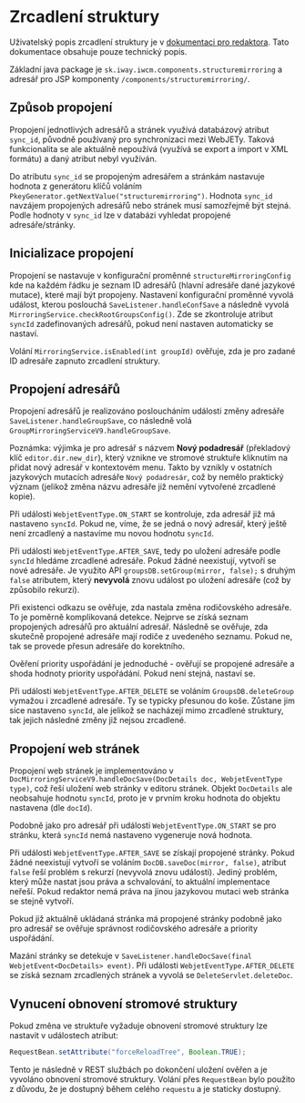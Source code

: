 # Zrcadlení struktury

Uživatelský popis zrcadlení struktury je v [dokumentaci pro redaktora](../../redactor/apps/docmirroring/README.md). Tato dokumentace obsahuje pouze technický popis.

Základní java package je `sk.iway.iwcm.components.structuremirroring` a adresář pro JSP komponenty `/components/structuremirroring/`.

## Způsob propojení

Propojení jednotlivých adresářů a stránek využívá databázový atribut `sync_id`, původně používaný pro synchronizaci mezi WebJETy. Taková funkcionalita se ale aktuálně nepoužívá (využívá se export a import v XML formátu) a daný atribut nebyl využíván.

Do atributu `sync_id` se propojeným adresářem a stránkám nastavuje hodnota z generátoru klíčů voláním `PkeyGenerator.getNextValue("structuremirroring")`. Hodnota `sync_id` navzájem propojených adresářů nebo stránek musí samozřejmě být stejná. Podle hodnoty v `sync_id` lze v databázi vyhledat propojené adresáře/stránky.

## Inicializace propojení

Propojení se nastavuje v konfigurační proměnné `structureMirroringConfig` kde na každém řádku je seznam ID adresářů (hlavní adresáře dané jazykové mutace), které mají být propojeny. Nastavení konfigurační proměnné vyvolá událost, kterou poslouchá `SaveListener.handleConfSave` a následně vyvolá `MirroringService.checkRootGroupsConfig()`. Zde se zkontroluje atribut `syncId` zadefinovaných adresářů, pokud není nastaven automaticky se nastaví.

Volání `MirroringService.isEnabled(int groupId)` ověřuje, zda je pro zadané ID adresáře zapnuto zrcadlení struktury.

## Propojení adresářů

Propojení adresářů je realizováno posloucháním události změny adresáře `SaveListener.handleGroupSave`, co následně volá `GroupMirroringServiceV9.handleGroupSave`.

Poznámka: výjimka je pro adresář s názvem **Nový podadresář** (překladový klíč `editor.dir.new_dir`), který vznikne ve stromové struktuře kliknutím na přidat nový adresář v kontextovém menu. Takto by vznikly v ostatních jazykových mutacích adresáře `Nový podadresár`, což by nemělo praktický význam (jelikož změna názvu adresáře již nemění vytvořené zrcadlené kopie).

Při události `WebjetEventType.ON_START` se kontroluje, zda adresář již má nastaveno `syncId`. Pokud ne, víme, že se jedná o nový adresář, který ještě není zrcadlený a nastavíme mu novou hodnotu `syncId`.

Při události `WebjetEventType.AFTER_SAVE`, tedy po uložení adresáře podle `syncId` hledáme zrcadlené adresáře. Pokud žádné neexistují, vytvoří se nové adresáře. Je využito API `groupsDB.setGroup(mirror, false);` s druhým `false` atributem, který **nevyvolá** znovu událost po uložení adresáře (což by způsobilo rekurzi).

Při existenci odkazu se ověřuje, zda nastala změna rodičovského adresáře. To je poměrně komplikovaná detekce. Nejprve se získá seznam propojených adresářů pro aktuální adresář. Následně se ověřuje, zda skutečně propojené adresáře mají rodiče z uvedeného seznamu. Pokud ne, tak se provede přesun adresáře do korektního.

Ověření priority uspořádání je jednoduché - ověřují se propojené adresáře a shoda hodnoty priority uspořádání. Pokud není stejná, nastaví se.

Při události `WebjetEventType.AFTER_DELETE` se voláním `GroupsDB.deleteGroup` vymažou i zrcadlené adresáře. Ty se typicky přesunou do koše. Zůstane jim sice nastaveno `syncId`, ale jelikož se nacházejí mimo zrcadlené struktury, tak jejich následné změny již nejsou zrcadlené.

## Propojení web stránek

Propojení web stránek je implementováno v `DocMirroringServiceV9.handleDocSave(DocDetails doc, WebjetEventType type)`, což řeší uložení web stránky v editoru stránek. Objekt `DocDetails` ale neobsahuje hodnotu `syncId`, proto je v prvním kroku hodnota do objektu nastavena (dle `docId`).

Podobně jako pro adresář při události `WebjetEventType.ON_START` se pro stránku, která `syncId` nemá nastaveno vygeneruje nová hodnota.

Při události `WebjetEventType.AFTER_SAVE` se získají propojené stránky. Pokud žádné neexistují vytvoří se voláním `DocDB.saveDoc(mirror, false)`, atribut `false` řeší problém s rekurzí (nevyvolá znovu události). Jediný problém, který může nastat jsou práva a schvalování, to aktuální implementace neřeší. Pokud redaktor nemá práva na jinou jazykovou mutaci web stránka se stejně vytvoří.

Pokud již aktuálně ukládaná stránka má propojené stránky podobně jako pro adresář se ověřuje správnost rodičovského adresáře a priority uspořádání.

Mazání stránky se detekuje v `SaveListener.handleDocSave(final WebjetEvent<DocDetails> event)`. Při události `WebjetEventType.AFTER_DELETE` se získá seznam zrcadlených stránek a vyvolá se `DeleteServlet.deleteDoc`.

## Vynucení obnovení stromové struktury

Pokud změna ve struktuře vyžaduje obnovení stromové struktury lze nastavit v událostech atribut:

```java
RequestBean.setAttribute("forceReloadTree", Boolean.TRUE);
```

Tento je následně v REST službách po dokončení uložení ověřen a je vyvoláno obnovení stromové struktury. Volání přes `RequestBean` bylo použito z důvodu, že je dostupný během celého `requestu` a je staticky dostupný.
